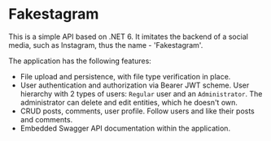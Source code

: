 # Fakestagram

This is a simple API based on .NET 6. It imitates the backend of a social media, such as Instagram, thus the name - 'Fakestagram'.

The application has the following features:

- File upload and persistence, with file type verification in place.
- User authentication and authorization via Bearer JWT scheme. User hierarchy with 2 types of users: `Regular` user and an `Administrator`. The administrator can delete and edit entities, which he doesn't own.
- CRUD posts, comments, user profile. Follow users and like their posts and comments.
- Embedded Swagger API documentation within the application.
